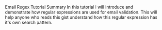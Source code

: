 Email Regex Tutorial
Summary
In this tutorial I will introduce and demonstrate how regular expressions are used for email validation. This will help anyone who reads this gist understand how this regular expression has it's own search pattern.

